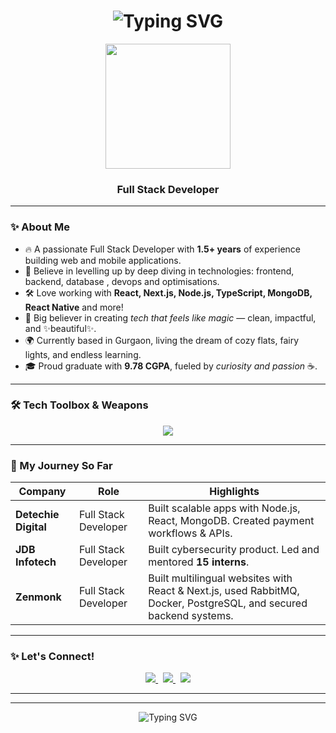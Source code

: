 <h1 align="center">
  <img src="https://readme-typing-svg.herokuapp.com?font=Dancing+Script+Code&weight=700&pause=200&color=F08080&center=true&vCenter=true&width=435&lines=Hi+I'm+Amanjot+Kaur" alt="Typing SVG" />
</h1>

<p align="center">
<p align="center">
  <img src="https://media3.giphy.com/media/v1.Y2lkPTc5MGI3NjExb3p6ZjBhZDZ4a3BwdHE2ODJkcGwwbjRuZXN3aGZobTRzYTI0d3phZyZlcD12MV9pbnRlcm5hbF9naWZfYnlfaWQmY3Q9Zw/xT8qBhrlNooHBYR9f2/giphy.gif" width="200" />
</p>

</p>

<h3 align="center">
 Full Stack Developer </h3>

---

### ✨ About Me
- 🔥 A passionate Full Stack Developer with **1.5+ years** of experience building web and mobile applications.
- 🚀 Believe in levelling up by deep diving in technologies: frontend, backend, database , devops and optimisations.
- 🛠️ Love working with **React, Next.js, Node.js, TypeScript, MongoDB, React Native** and more!
- 🎯 Big believer in creating *tech that feels like magic* — clean, impactful, and ✨beautiful✨.
- 🌍 Currently based in Gurgaon, living the dream of cozy flats, fairy lights, and endless learning.
- 🎓 Proud graduate with **9.78 CGPA**, fueled by *curiosity and passion* ☕.
---

### 🛠️ Tech Toolbox & Weapons
<p align="center">
  <img src="https://skillicons.dev/icons?i=react,nextjs,redux,nodejs,mongodb,postgresql,typescript,javascript,html,css,tailwind,docker,figma,git" />
</p>

---

### 🌟 My Journey So Far

| Company | Role | Highlights |
|--------|------|------------|
| **Detechie Digital** | Full Stack Developer | Built scalable apps with Node.js, React, MongoDB. Created payment workflows & APIs. |
| **JDB Infotech** | Full Stack Developer | Built cybersecurity product. Led and mentored **15 interns**. |
| **Zenmonk** | Full Stack Developer | Built multilingual websites with React & Next.js, used RabbitMQ, Docker, PostgreSQL, and secured backend systems. |

---

### ✨ Let's Connect!
<p align="center">
  <a href="https://linkedin.com/in/amanjotkaur31" target="_blank">
    <img src="https://img.shields.io/badge/LinkedIn-Amanjot%20Kaur-ff69b4?style=for-the-badge&logo=linkedin&logoColor=white" />
  </a>
  &nbsp;
  <a href="https://leetcode.com/amanjot_kaur" target="_blank">
    <img src="https://img.shields.io/badge/LeetCode-Amanjot-orange?style=for-the-badge&logo=leetcode&logoColor=white" />
  </a>
  &nbsp;
  <a href="mailto:amanjotkn@gmail.com" target="_blank">
    <img src="https://img.shields.io/badge/Email-amanjotkn@gmail.com-ff4c68?style=for-the-badge&logo=gmail&logoColor=white" />
  </a>
</p>

---



---

<p align="center">
  <img src="https://readme-typing-svg.herokuapp.com?font=Fira+Code&weight=700&pause=1000&color=FF61D5&center=true&vCenter=true&width=435&lines=Creating+magic+with+code+%F0%9F%92%9A;Learning+everyday+%F0%9F%8C%9F;Building+my+dream+life+one+commit+at+a+time+%F0%9F%8C%8D" alt="Typing SVG" />
</p>
